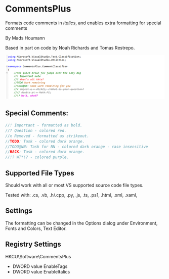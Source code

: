 CommentsPlus
============

Formats code comments in *italics*, and enables extra formatting for special comments

By Mads Houmann

Based in part on code by Noah Richards and Tomas Restrepo.

![Sample](Shared/cp-screenshot-white.png)

Special Comments:
-----------------

```C#
//! Important - formatted as bold.
//? Question - colored red.
//x Removed - formatted as strikeout.
//TODO: Task - colored dark orange.
//TODO@NN: Task for NN - colored dark orange - case insensitive
//HACK: Task - colored dark orange.
//!? WT*!? - colored purple.
```

Supported File Types
--------------------

Should work with all or most VS supported source code file types.

Tested with: .cs, .vb, .h/.cpp, .py, .js, .ts, .ps1, .html, .xml, .xaml,

Settings
--------

The formatting can be changed in the Options dialog under Environment, Fonts and Colors, Text Editor.

Registry Settings
-----------------

HKCU\Software\CommentsPlus

* DWORD value EnableTags
* DWORD value EnableItalics
